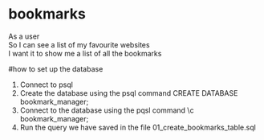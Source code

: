 # bookmarks

As a user<br>
So I can see a list of my favourite websites<br>
I want it to show me a list of all the bookmarks


#how to set up the database

1. Connect to psql
2. Create the database using the psql command CREATE DATABASE bookmark_manager;
3. Connect to the database using the pqsl command \c bookmark_manager;
4. Run the query we have saved in the file 01_create_bookmarks_table.sql

